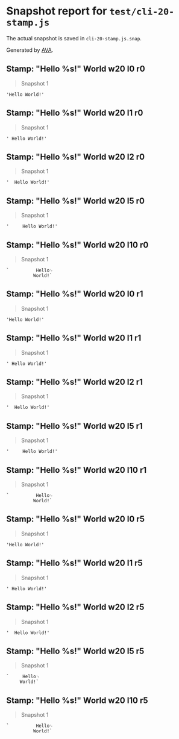 # Snapshot report for `test/cli-20-stamp.js`

The actual snapshot is saved in `cli-20-stamp.js.snap`.

Generated by [AVA](https://avajs.dev).

## Stamp: "Hello %s!" World w20 l0 r0

> Snapshot 1

    'Hello World!'

## Stamp: "Hello %s!" World w20 l1 r0

> Snapshot 1

    ' Hello World!'

## Stamp: "Hello %s!" World w20 l2 r0

> Snapshot 1

    '  Hello World!'

## Stamp: "Hello %s!" World w20 l5 r0

> Snapshot 1

    '     Hello World!'

## Stamp: "Hello %s!" World w20 l10 r0

> Snapshot 1

    `          Hello␊
              World!`

## Stamp: "Hello %s!" World w20 l0 r1

> Snapshot 1

    'Hello World!'

## Stamp: "Hello %s!" World w20 l1 r1

> Snapshot 1

    ' Hello World!'

## Stamp: "Hello %s!" World w20 l2 r1

> Snapshot 1

    '  Hello World!'

## Stamp: "Hello %s!" World w20 l5 r1

> Snapshot 1

    '     Hello World!'

## Stamp: "Hello %s!" World w20 l10 r1

> Snapshot 1

    `          Hello␊
              World!`

## Stamp: "Hello %s!" World w20 l0 r5

> Snapshot 1

    'Hello World!'

## Stamp: "Hello %s!" World w20 l1 r5

> Snapshot 1

    ' Hello World!'

## Stamp: "Hello %s!" World w20 l2 r5

> Snapshot 1

    '  Hello World!'

## Stamp: "Hello %s!" World w20 l5 r5

> Snapshot 1

    `     Hello␊
         World!`

## Stamp: "Hello %s!" World w20 l10 r5

> Snapshot 1

    `          Hello␊
              World!`
